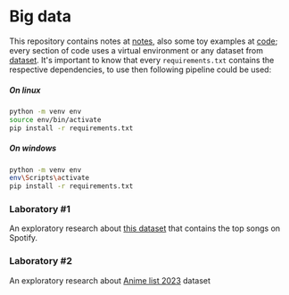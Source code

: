# Big data

This repository contains notes at [notes](./notes/), also some toy examples at [code](./code/); every section of code uses a virtual environment or any dataset from [dataset](./datasets/). It's important to know that every `requirements.txt` contains the respective dependencies, to use then following pipeline could be used:

##### On linux

```bash
python -m venv env
source env/bin/activate
pip install -r requirements.txt
```

##### On windows

```bash
python -m venv env
env\Scripts\activate
pip install -r requirements.txt
```

### Laboratory #1

An exploratory research about [this dataset](https://www.kaggle.com/datasets/arnavvvvv/spotify-music/discussion) that contains the top songs on Spotify.

### Laboratory #2

An exploratory research about [Anime list 2023]() dataset
